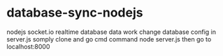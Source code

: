 # database-sync-nodejs
nodejs socket.io realtime database data
work
change database config in server.js
somply clone and go cmd command node server.js then go to localhost:8000
